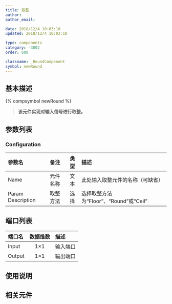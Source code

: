 ```yaml
---
title: 取整
author:
author_email:

date: 2018/12/4 10:03:10
updated: 2018/12/4 10:03:10

type: components
category: -3002
order: 600

classname: _RoundComponent
symbol: newRound
---
```


## 基本描述

{% compsymbol newRound %}

> **该元件实现对输入信号进行取整。**

## 参数列表

### Configuration

| 参数名            | 备注     | 类型 | 描述                                   |
| :---------------- | :------- | :--: | :------------------------------------- |
| Name              | 元件名称 | 文本 | 此处输入取整元件的名称（可缺省）       |
| Param Description | 取整方法 | 选择 | 选择取整方法为“Floor”、“Round”或“Ceil” |

## 端口列表

| 端口名 | 数据维数 | 描述     |
| :----- | :------: | :------- |
| Input  |   1×1    | 输入端口 |
| Output |   1×1    | 输出端口 |

## 使用说明

## 相关元件
